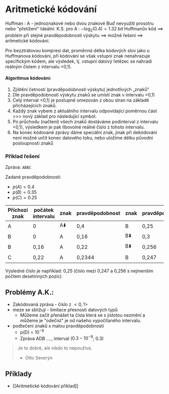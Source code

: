 # Aritmetické kódování

Huffman : A - jednoznakové nebo dvou znakové
Buď nevyužítí prosotru nebo "přetížení"
Ideální: K.S. pro A : $-\log_2(0.4) = 1.32 \;bit$
Huffmanův kód ==> problém při stejné pravděpodobnosti výskytu ==> možné
řešení ==> aritmetické kódování.

Pro bezztrátovou kompresi dat, proměnná délka kódových slov jako u Huffmanova kódování, pří kódování se však vstupní znak nenahrazuje specifickým kódem, ale výsledek, tj. vstupní datový řetězec se nahradí reálným číslem z intervalu <0,1).

#### Algoritmus kódování:
1. Zjištění četnosti (pravděpodobnosti výskytu) jednotlivých „znaků“
2. Dle pravděpodobnosti výskytu znaků se umístí znak v intervalu <0,1)
3. Celý interval <0,1) je postupně omezován z obou stran na základě přicházejících znaků.
4. Každý znak vybere z aktuálního intervalu odpovídající poměrnou část >>> nový základ pro následující symbol.
5. Po průchodu (načtení) všech znaků dostáváme podinterval z intervalu <0,1),
výsledkem je pak libovolné reálné číslo z tohoto intervalu.
6. Na konec kódované zprávy dáme speciální znak, jinak při dekódování není možné určit konec datového toku, nebo uložíme délku původní posloupnosti znaků
### Příklad řešení
Zpráva: `ABBC`

Zadané pravděpodobnosti:
- $p(A) = 0.4$
- $p(B) = 0.35$
- $p(C) = 0.25$

| Příchozí znak | počátek intervalu | znak | pravděpodobnost | znak | pravděpodobnost | znak | konec intervalu |
| ---- | ---- | ---- | ---- | ---- | ---- | ---- | ---- |
| A | 0 | A⬇️ | 0,4 | B | 0,25 | C | 1 |
| B | 0 | A | 0,16 | B⬇️ | 0,3 | C | 0,4 |
| B | 0,16 | A | 0,22 | B⬇️ | 0,256 | C | 0,3 |
| C | 0,22 | A | 0,2344 | B | 0,247 | C⬇️ | 0,256 |
Výsledné číslo je například: 0,25 (číslo mezi 0,247 a 0,256 s nejmenším počtem desetinných pozic)

## Problémy A.K.:
- Zakódovaná zpráva - číslo z $<0,1>$
- meze se sbližují - limitace přesnosti datových typů
	- Můžeme začít přenášet ta čísla která se s jistotou nezmění a můžeme je "odečíst" je od našeho vypočítaného intervalu.
- podtečení znaků s malou pravděpodobností
	- p(D) = $10^{-9}$
	- Zpráva ADB ...., interval ($0.3-10^{-9}$; $0.3$)

> Je to dobré, ale nikdo to nepoužívá.
>  - Otto Severýn

## Příklady
- [[Aritmetické kódování příklad]]